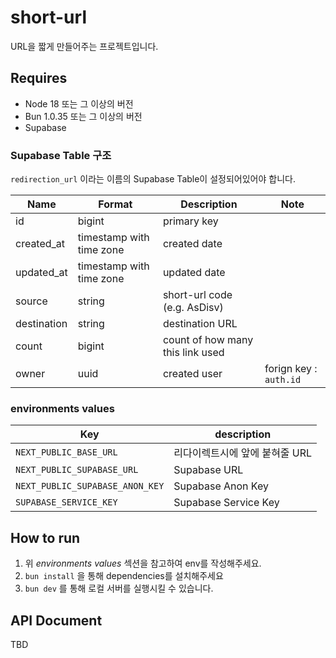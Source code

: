 # short-url

URL을 짧게 만들어주는 프로젝트입니다.

## Requires

- Node 18 또는 그 이상의 버전
- Bun 1.0.35 또는 그 이상의 버전
- Supabase

### Supabase Table 구조

`redirection_url` 이라는 이름의 Supabase Table이 설정되어있어야 합니다.

| Name        | Format                   | Description                      | Note                   |
| ----------- | ------------------------ | -------------------------------- | ---------------------- |
| id          | bigint                   | primary key                      |                        |
| created_at  | timestamp with time zone | created date                     |                        |
| updated_at  | timestamp with time zone | updated date                     |                        |
| source      | string                   | short-url code (e.g. AsDisv)     |                        |
| destination | string                   | destination URL                  |                        |
| count       | bigint                   | count of how many this link used |                        |
| owner       | uuid                     | created user                     | forign key : `auth.id` |

### environments values

| Key                             | description                    |
| ------------------------------- | ------------------------------ |
| `NEXT_PUBLIC_BASE_URL`          | 리다이렉트시에 앞에 붙혀줄 URL |
| `NEXT_PUBLIC_SUPABASE_URL`      | Supabase URL                   |
| `NEXT_PUBLIC_SUPABASE_ANON_KEY` | Supabase Anon Key              |
| `SUPABASE_SERVICE_KEY`          | Supabase Service Key           |

## How to run

1. 위 _environments values_ 섹션을 참고하여 env를 작성해주세요.
2. `bun install` 을 통해 dependencies를 설치해주세요
3. `bun dev` 를 통해 로컬 서버를 실행시킬 수 있습니다.

## API Document

TBD
